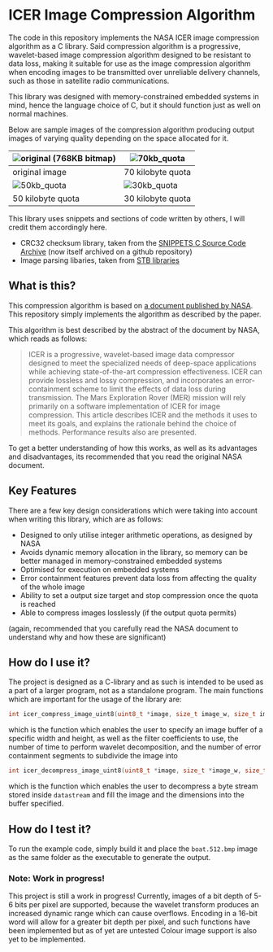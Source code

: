 # ICER Image Compression Algorithm

The code in this repository implements the NASA ICER image compression algorithm as a C library. Said compression algorithm is a progressive, wavelet-based image compression algorithm designed to be resistant to data loss, making it suitable for use as the image compression algorithm when encoding images to be transmitted over unreliable delivery channels, such as those in satellite radio communications.

This library was designed with memory-constrained embedded systems in mind, hence the language choice of C, but it should function just as well on normal machines.



Below are sample images of the compression algorithm producing output images of varying quality depending on the space allocated for it.

| ![original (768KB bitmap)](https://github.com/TheRealOrange/icer_compression/blob/master/assets/original.bmp?raw=true)     | ![70kb_quota](https://github.com/TheRealOrange/icer_compression/blob/master/assets/70kb_quota.bmp?raw=true) |
| -------------------------------------- | -------------------------------------- |
| original image                         | 70 kilobyte quota                      |
| ![50kb_quota](https://github.com/TheRealOrange/icer_compression/blob/master/assets/50kb_quota.bmp?raw=true) | ![30kb_quota](https://github.com/TheRealOrange/icer_compression/blob/master/assets/30kb_quota.bmp?raw=true) |
| 50 kilobyte quota                      | 30 kilobyte quota                      |



This library uses snippets and sections of code written by others, I will credit them accordingly here.

- CRC32 checksum library, taken from the [SNIPPETS C Source Code Archive](https://github.com/vonj/snippets.org) (now itself archived on a github repository)
- Image parsing libaries, taken from [STB libraries](https://github.com/nothings/stb)



## What is this?

This compression algorithm is based on [a document published by NASA](https://ipnpr.jpl.nasa.gov/progress_report/42-155/155J.pdf). This repository simply implements the algorithm as described by the paper. 

This algorithm is best described by the abstract of the document by NASA, which reads as follows:

> ICER is a progressive, wavelet-based image data compressor designed to meet the specialized needs of deep-space applications while achieving state-of-the-art compression effectiveness. ICER can provide lossless and lossy compression, and incorporates an error-containment scheme to limit the effects of data loss during transmission. The Mars Exploration Rover (MER) mission will rely primarily on a software implementation of ICER for image compression. This article describes ICER and the methods it uses to meet its goals, and explains the rationale behind the choice of methods. Performance results also are presented.

To get a better understanding of how this works, as well as its advantages and disadvantages, its recommended that you read the original NASA document.



## Key Features

There are a few key design considerations which were taking into account when writing this library, which are as follows:

- Designed to only utilise integer arithmetic operations, as designed by NASA
- Avoids dynamic memory allocation in the library, so memory can be better managed in memory-constrained embedded systems
- Optimised for execution on embedded systems
- Error containment features prevent data loss from affecting the quality of the whole image
- Ability to set a output size target and stop compression once the quota is reached
- Able to compress images losslessly (if the output quota permits)

(again, recommended that you carefully read the NASA document to understand why and how these are significant)



## How do I use it?

The project is designed as a C-library and as such is intended to be used as a part of a larger program, not as a standalone program. The main functions which are important for the usage of the library are:

```c
int icer_compress_image_uint8(uint8_t *image, size_t image_w, size_t image_h, uint8_t stages, enum icer_filter_types filt, uint8_t segments, icer_output_data_buf_typedef *output_data);
```

which is the function which enables the user to specify an image buffer of a specific width and height, as well as the filter coefficients to use, the number of time to perform wavelet decomposition, and the number of error containment segments to subdivide the image into

```c
int icer_decompress_image_uint8(uint8_t *image, size_t *image_w, size_t *image_h, size_t image_bufsize, uint8_t *datastream, size_t data_length, uint8_t stages, enum icer_filter_types filt, uint8_t segments);
```

which is the function which enables the user to decompress a byte stream stored inside `datastream` and fill the image and the dimensions into the buffer specified.



## How do I test it?

To run the example code, simply build it and place the `boat.512.bmp` image as the same folder as the executable to generate the output.



### Note: Work in progress!

This project is still a work in progress! Currently, images of a bit depth of 5-6 bits per pixel are supported, because the wavelet transform produces an increased dynamic range which can cause overflows. Encoding in a 16-bit word will allow for a greater bit depth per pixel, and such functions have been implemented but as of yet are untested Colour image support is also yet to be implemented.

